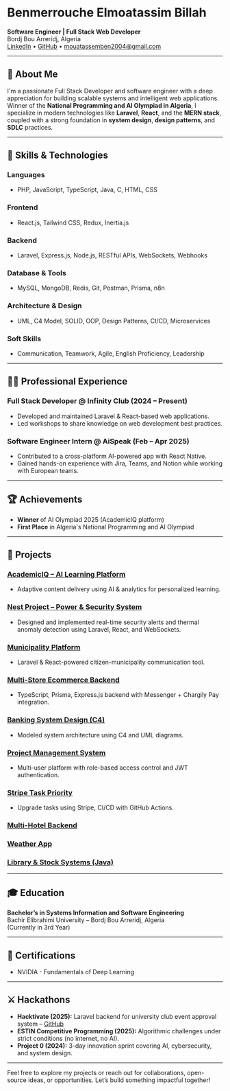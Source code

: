 # Benmerrouche Elmoatassim Billah

**Software Engineer | Full Stack Web Developer**  
Bordj Bou Arreridj, Algeria  
[LinkedIn](https://www.linkedin.com/in/elmoatassim-billah-benmerrouche-56278130a) • [GitHub](https://github.com/Elmoatassimm) • mouatassemben2004@gmail.com

---

## 🚀 About Me

I'm a passionate Full Stack Developer and software engineer with a deep appreciation for building scalable systems and intelligent web applications. Winner of the **National Programming and AI Olympiad in Algeria**, I specialize in modern technologies like **Laravel**, **React**, and the **MERN stack**, coupled with a strong foundation in **system design**, **design patterns**, and **SDLC** practices.

---

## 🧠 Skills & Technologies

### Languages
- PHP, JavaScript, TypeScript, Java, C, HTML, CSS

### Frontend
- React.js, Tailwind CSS, Redux, Inertia.js

### Backend
- Laravel, Express.js, Node.js, RESTful APIs, WebSockets, Webhooks

### Database & Tools
- MySQL, MongoDB, Redis, Git, Postman, Prisma, n8n

### Architecture & Design
- UML, C4 Model, SOLID, OOP, Design Patterns, CI/CD, Microservices

### Soft Skills
- Communication, Teamwork, Agile, English Proficiency, Leadership

---

## 🧑‍💻 Professional Experience

### Full Stack Developer @ Infinity Club (2024 – Present)
- Developed and maintained Laravel & React-based web applications.
- Led workshops to share knowledge on web development best practices.

### Software Engineer Intern @ AiSpeak (Feb – Apr 2025)
- Contributed to a cross-platform AI-powered app with React Native.
- Gained hands-on experience with Jira, Teams, and Notion while working with European teams.

---

## 🏆 Achievements

- **Winner** of AI Olympiad 2025 (AcademicIQ platform)
- **First Place** in Algeria's National Programming and AI Olympiad

---

## 🔧 Projects

### [AcademicIQ – AI Learning Platform](https://github.com/Elmoatassimm)
- Adaptive content delivery using AI & analytics for personalized learning.

### [Nest Project – Power & Security System](https://github.com/Elmoatassimm/NEST)
- Designed and implemented real-time security alerts and thermal anomaly detection using Laravel, React, and WebSockets.

### [Municipality Platform](https://github.com/Elmoatassimm)
- Laravel & React-powered citizen-municipality communication tool.

### [Multi-Store Ecommerce Backend](https://github.com/Elmoatassimm/Ecommerce-Platform)
- TypeScript, Prisma, Express.js backend with Messenger + Chargily Pay integration.

### [Banking System Design (C4)](https://github.com/Elmoatassimm/Banking-System-Design)
- Modeled system architecture using C4 and UML diagrams.

### [Project Management System](https://github.com/Elmoatassimm/Project-Management-Web-Application)
- Multi-user platform with role-based access control and JWT authentication.

### [Stripe Task Priority](https://github.com/Elmoatassimm/Task-Managment-with-Stripe-integration)
- Upgrade tasks using Stripe, CI/CD with GitHub Actions.

### [Multi-Hotel Backend](https://github.com/Elmoatassimm/Multi-Hotel-Backend-with-RESTful-API)

### [Weather App](https://github.com/Elmoatassimm/Weather-Website/tree/master)

### [Library & Stock Systems (Java)](https://github.com/Elmoatassimm/software-engineering)

---

## 🎓 Education

**Bachelor’s in Systems Information and Software Engineering**  
Bachir Elibrahimi University – Bordj Bou Arreridj, Algeria  
(Currently in 3rd Year)

---

## 📜 Certifications

- NVIDIA - Fundamentals of Deep Learning

---

## ⚔️ Hackathons

- **Hacktivate (2025):** Laravel backend for university club event approval system – [GitHub](https://github.com/Elmoatassimm/Hacktivate)
- **ESTIN Competitive Programming (2025):** Algorithmic challenges under strict conditions (no internet, no AI).
- **Project 0 (2024):** 3-day innovation sprint covering AI, cybersecurity, and system design.

---

Feel free to explore my projects or reach out for collaborations, open-source ideas, or opportunities. Let’s build something impactful together!

